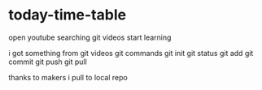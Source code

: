 # today-time-table
open youtube
searching  git videos
start learning

i got something from git videos
git commands
git init
git status
git add
git commit
git push
git pull

thanks to makers
i pull to local repo

